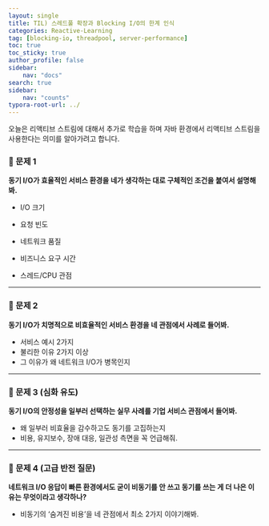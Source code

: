 ```yaml
---
layout: single
title: TIL) 스레드풀 확장과 Blocking I/O의 한계 인식
categories: Reactive-Learning
tag: [blocking-io, threadpool, server-performance]
toc: true
toc_sticky: true
author_profile: false
sidebar:
    nav: "docs"
search: true
sidebar:
    nav: "counts"
typora-root-url: ../
---
```


오늘은 리액티브 스트림에 대해서 추가로 학습을 하며 자바 환경에서 리액티브 스트림을 사용한다는 의미를 알아가려고 합니다.

### **🚨 문제 1**



**동기 I/O가 효율적인 서비스 환경을 네가 생각하는 대로 구체적인 조건을 붙여서 설명해봐.**



- I/O 크기

- 요청 빈도

- 네트워크 품질

- 비즈니스 요구 시간

- 스레드/CPU 관점

  



------





### **🚨 문제 2**





**동기 I/O가 치명적으로 비효율적인 서비스 환경을 네 관점에서 사례로 들어봐.**



- 서비스 예시 2가지
- 불리한 이유 2가지 이상
- 그 이유가 왜 네트워크 I/O가 병목인지





------





### **🚨 문제 3 (심화 유도)**





**동기 I/O의 안정성을 일부러 선택하는 실무 사례를 기업 서비스 관점에서 들어봐.**



- 왜 일부러 비효율을 감수하고도 동기를 고집하는지
- 비용, 유지보수, 장애 대응, 일관성 측면을 꼭 언급해줘.





------





### **🚨 문제 4 (고급 반전 질문)**





**네트워크 I/O 응답이 빠른 환경에서도 굳이 비동기를 안 쓰고 동기를 쓰는 게 더 나은 이유는 무엇이라고 생각하나?**



- 비동기의 ‘숨겨진 비용’을 네 관점에서 최소 2가지 이야기해봐.
